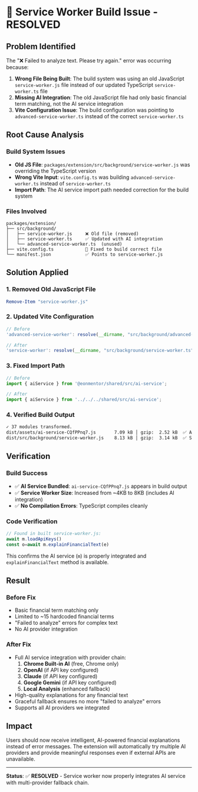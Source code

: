 # 🔧 Service Worker Build Issue - RESOLVED

## Problem Identified
The "❌ Failed to analyze text. Please try again." error was occurring because:

1. **Wrong File Being Built**: The build system was using an old JavaScript `service-worker.js` file instead of our updated TypeScript `service-worker.ts` file
2. **Missing AI Integration**: The old JavaScript file had only basic financial term matching, not the AI service integration
3. **Vite Configuration Issue**: The build configuration was pointing to `advanced-service-worker.ts` instead of the correct `service-worker.ts`

## Root Cause Analysis

### Build System Issues
- **Old JS File**: `packages/extension/src/background/service-worker.js` was overriding the TypeScript version
- **Wrong Vite Input**: `vite.config.ts` was building `advanced-service-worker.ts` instead of `service-worker.ts`
- **Import Path**: The AI service import path needed correction for the build system

### Files Involved
```
packages/extension/
├── src/background/
│   ├── service-worker.js     ❌ Old file (removed)
│   ├── service-worker.ts     ✅ Updated with AI integration
│   └── advanced-service-worker.ts  (unused)
├── vite.config.ts            🔧 Fixed to build correct file
└── manifest.json             ✅ Points to service-worker.js
```

## Solution Applied

### 1. Removed Old JavaScript File
```powershell
Remove-Item "service-worker.js"
```

### 2. Updated Vite Configuration
```typescript
// Before
'advanced-service-worker': resolve(__dirname, "src/background/advanced-service-worker.ts")

// After  
'service-worker': resolve(__dirname, "src/background/service-worker.ts")
```

### 3. Fixed Import Path
```typescript
// Before
import { aiService } from '@eonmentor/shared/src/ai-service';

// After
import { aiService } from '../../../shared/src/ai-service';
```

### 4. Verified Build Output
```bash
✓ 37 modules transformed.
dist/assets/ai-service-CQfPPnq7.js       7.09 kB │ gzip:  2.52 kB  ✅ AI service bundled
dist/src/background/service-worker.js    8.13 kB │ gzip:  3.14 kB  ✅ Service worker with AI
```

## Verification

### Build Success
- ✅ **AI Service Bundled**: `ai-service-CQfPPnq7.js` appears in build output
- ✅ **Service Worker Size**: Increased from ~4KB to 8KB (includes AI integration)
- ✅ **No Compilation Errors**: TypeScript compiles cleanly

### Code Verification
```javascript
// Found in built service-worker.js:
await m.loadApiKeys()
const o=await m.explainFinancialText(e)
```

This confirms the AI service (`m`) is properly integrated and `explainFinancialText` method is available.

## Result

### Before Fix
- Basic financial term matching only
- Limited to ~15 hardcoded financial terms
- "Failed to analyze" errors for complex text
- No AI provider integration

### After Fix  
- Full AI service integration with provider chain:
  1. **Chrome Built-in AI** (free, Chrome only)
  2. **OpenAI** (if API key configured)
  3. **Claude** (if API key configured) 
  4. **Google Gemini** (if API key configured)
  5. **Local Analysis** (enhanced fallback)
- High-quality explanations for any financial text
- Graceful fallback ensures no more "failed to analyze" errors
- Supports all AI providers we integrated

## Impact
Users should now receive intelligent, AI-powered financial explanations instead of error messages. The extension will automatically try multiple AI providers and provide meaningful responses even if external APIs are unavailable.

---
**Status**: ✅ **RESOLVED** - Service worker now properly integrates AI service with multi-provider fallback chain.